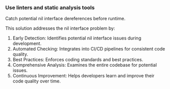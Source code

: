 ### Use linters and static analysis tools
Catch potential nil interface dereferences before runtime.

This solution addresses the nil interface problem by:

1. Early Detection: Identifies potential nil interface issues during development.
2. Automated Checking: Integrates into CI/CD pipelines for consistent code quality.
3. Best Practices: Enforces coding standards and best practices.
4. Comprehensive Analysis: Examines the entire codebase for potential issues.
5. Continuous Improvement: Helps developers learn and improve their code quality over time.

